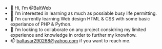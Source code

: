 - 👋 Hi, I’m @BaltWeb
- 👀 I’m interested in learning as much as possiable busy life permitting.
- 🌱 I’m currently learning Web design HTML & CSS with some basic experiance of PHP & Python.
- 💞️ I’m looking to collaborate on any project considring my limited experience and knowledge in order to further my knowhow. 
- 📫 baltasar290268@yahoo.com if you want to reach me.

<!---
BaltWeb/BaltWeb is a ✨ special ✨ repository because its `README.md` (this file) appears on your GitHub profile.
You can click the Preview link to take a look at your changes.
--->
